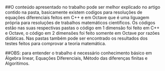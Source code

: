 ##O conteúdo apresentado no trabalho pode ser melhor explicado no artigo contido na pasta, basicamente existem codigos para resoluções de equações diferenciais feitos em C++ e em Octave que é uma liguagem própria para resoluções de trabalhos matemáticos cientificos. Os códigos estão nas suas respectivas pastas o código em 1 dimensão foi feito em C++ e Octave, o código em 2 dimensões foi feito somente em Octave por razões didáticas. Nas pastas também pode ser encontrado os resultados dos testes feitos para comprovar a teoria matemática.

##OBS: para entender o trabalho é necessário conhecimento básico em Álgebra linear, Equações Diferenciais, Método das diferenças finitas e Algoritimos. 
